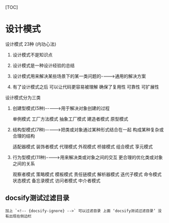 [TOC]


# 设计模式

设计模式  23种  (内功心法)

1. 设计模式不是知识点

2. 设计模式是一种设计经验的总结

3. 设计模式用来解决某些场景下的某一类问题的---->通用的解决方案

4. 有了设计模式之后  可以让代码更容易被理解  确保了复用性  可靠性  可扩展性

设计模式分为三类

1. 创建型模式(5种)----->用于解决对象创建的过程

    单例模式  工厂方法模式   抽象工厂模式   建造者模式   原型模式

2. 结构型模式(7种)----->把类或对象通过某种形式结合在一起  构成某种复杂或合理的结构	

    适配器模式  装饰者模式   代理模式  外观模式   桥接模式   组合模式   享元模式

3. 行为型模式(11种)---->用来解决类或对象之间的交互  更合理的优化类或对象之间的关系

    观察者模式  策略模式  模板模式  责任链模式  解析器模式  迭代子模式 
    命令模式  状态模式  备忘录模式  访问者模式  中介者模式


## docsify测试过滤目录 <!-- {docsify-ignore} -->

    加上 `<!-- {docsify-ignore} -->` 可以过滤目录 上面 ‘docsify测试过滤目录’ 没有出现在侧边栏